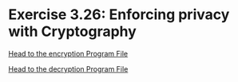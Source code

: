 # Exercise 3.26: Enforcing privacy with Cryptography

[Head to the encryption Program File](p03_26a.cpp)

[Head to the decryption Program File](p03_26b.cpp)